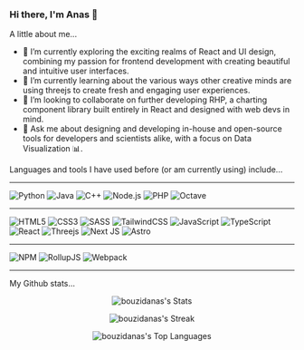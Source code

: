 ### Hi there, I'm Anas 👋

A little about me...
- 🔭 I’m currently exploring the exciting realms of React and UI design, combining my passion for frontend development with creating beautiful and intuitive user interfaces.
- 🌱 I’m currently learning about the various ways other creative minds are using threejs to create fresh and engaging user experiences. 
- 👯 I’m looking to collaborate on further developing RHP, a charting component library built entirely in React and designed with web devs in mind.
- 💬 Ask me about designing and developing in-house and open-source tools for developers and scientists alike, with a focus on Data Visualization 📊.

Languages and tools I have used before (or am currently using) include...

---
![Python](https://img.shields.io/badge/python-3670A0?style=for-the-badge&logo=python&logoColor=ffdd54)
![Java](https://img.shields.io/badge/java-%23ED8B00.svg?style=for-the-badge&logo=openjdk&logoColor=white)
![C++](https://img.shields.io/badge/c++-%2300599C.svg?style=for-the-badge&logo=c%2B%2B&logoColor=white)
![Node.js](https://img.shields.io/badge/Node%20js-339933?style=for-the-badge&logo=nodedotjs&logoColor=white)
![PHP](https://img.shields.io/badge/php-%23777BB4.svg?style=for-the-badge&logo=php&logoColor=white)
![Octave](https://img.shields.io/badge/OCTAVE-darkblue?style=for-the-badge&logo=octave&logoColor=fcd683)

---
![HTML5](https://img.shields.io/badge/html5-%23E34F26.svg?style=for-the-badge&logo=html5&logoColor=white)
![CSS3](https://img.shields.io/badge/css3-%231572B6.svg?style=for-the-badge&logo=css3&logoColor=white)
![SASS](https://img.shields.io/badge/SASS-hotpink.svg?style=for-the-badge&logo=SASS&logoColor=white)
![TailwindCSS](https://img.shields.io/badge/tailwindcss-%2338B2AC.svg?style=for-the-badge&logo=tailwind-css&logoColor=white)
![JavaScript](https://img.shields.io/badge/javascript-%23323330.svg?style=for-the-badge&logo=javascript&logoColor=%23F7DF1E)
![TypeScript](https://img.shields.io/badge/typescript-%23007ACC.svg?style=for-the-badge&logo=typescript&logoColor=white)
![React](https://img.shields.io/badge/react-%2320232a.svg?style=for-the-badge&logo=react&logoColor=%2361DAFB)
![Threejs](https://img.shields.io/badge/threejs-black?style=for-the-badge&logo=three.js&logoColor=white)
![Next JS](https://img.shields.io/badge/Next-black?style=for-the-badge&logo=next.js&logoColor=white)
![Astro](https://img.shields.io/badge/astro-%232C2052.svg?style=for-the-badge&logo=astro&logoColor=white)

---
![NPM](https://img.shields.io/badge/NPM-%23CB3837.svg?style=for-the-badge&logo=npm&logoColor=white)
![RollupJS](https://img.shields.io/badge/RollupJS-ef3335?style=for-the-badge&logo=rollup.js&logoColor=white)
![Webpack](https://img.shields.io/badge/Webpack-8DD6F9?style=for-the-badge&logo=Webpack&logoColor=white)

---
My Github stats...
<p align="center">
<img src="https://github-readme-stats.vercel.app/api?username=bouzidanas&theme=dracula&show_icons=true&hide_border=true&count_private=false" alt="bouzidanas's Stats">
</p>
<p align="center">
<img src="https://github-readme-streak-stats.herokuapp.com/?user=bouzidanas&theme=dracula&hide_border=true" alt="bouzidanas's Streak">
</p>
<p align="center">
<img src="https://github-readme-stats.vercel.app/api/top-langs/?username=bouzidanas&theme=dracula&show_icons=true&hide_border=true&layout=compact" alt="bouzidanas's Top Languages">
</p>
